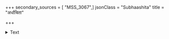 +++
secondary_sources = [ "MSS_3067",]
jsonClass = "Subhaashita"
title = "अर्धाचिता"

+++

<details><summary>Text</summary>

अर्धाचिता सत्वरमुत्थितायाः पदे पदे दुर्निमिते गलन्ती।  
कस्याश्चिदासीद् रशना तदानीम् अङ्गुष्ठमूलार्पितसूत्रशेषा॥
</details>
